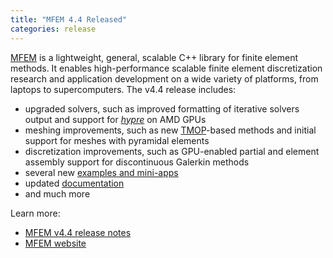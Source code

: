 ```yaml
---
title: "MFEM 4.4 Released"
categories: release
---
```


[MFEM](https://github.com/mfem/mfem) is a lightweight, general, scalable C++ library for finite element methods. It enables high-performance scalable finite element discretization research and application development on a wide variety of platforms, from laptops to supercomputers. The v4.4 release includes:

- upgraded solvers, such as improved formatting of iterative solvers output and support for [*hypre*](https://computing.llnl.gov/projects/hypre-scalable-linear-solvers-multigrid-methods) on AMD GPUs
- meshing improvements, such as new [TMOP](https://arxiv.org/abs/1807.09807)-based methods and initial support for meshes with pyramidal elements
- discretization improvements, such as GPU-enabled partial and element assembly support for discontinuous Galerkin methods
- several new [examples and mini-apps](https://mfem.org/examples/)
- updated [documentation](https://docs.mfem.org/)
- and much more

Learn more:

- [MFEM v4.4 release notes](https://github.com/mfem/mfem/blob/v4.4/CHANGELOG)
- [MFEM website](https://mfem.org)
